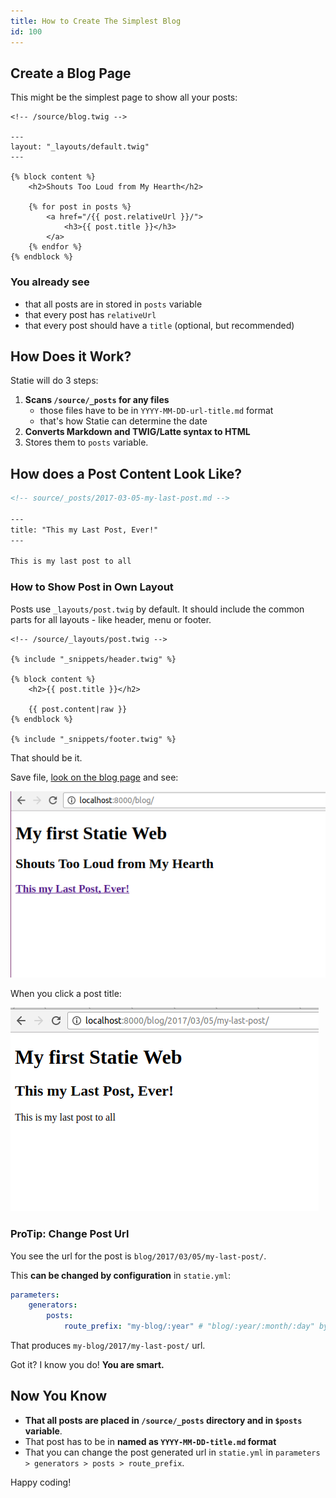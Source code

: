 ```yaml
---
title: How to Create The Simplest Blog
id: 100
---
```


## Create a Blog Page

This might be the simplest page to show all your posts:

```twig
<!-- /source/blog.twig -->

---
layout: "_layouts/default.twig"
---

{% block content %}
    <h2>Shouts Too Loud from My Hearth</h2>

    {% for post in posts %}
        <a href="/{{ post.relativeUrl }}/">
            <h3>{{ post.title }}</h3>
        </a>
    {% endfor %}
{% endblock %}
```

### You already see

-   that all posts are in stored in `posts` variable
-   that every post has `relativeUrl`
-   that every post should have a `title` (optional, but recommended)

## How Does it Work?

Statie will do 3 steps:

1. **Scans `/source/_posts` for any files**
    - those files have to be in `YYYY-MM-DD-url-title.md` format
    - that's how Statie can determine the date
2. **Converts Markdown and TWIG/Latte syntax to HTML**
3. Stores them to `posts` variable.

## How does a Post Content Look Like?

```html
<!-- source/_posts/2017-03-05-my-last-post.md -->

---
title: "This my Last Post, Ever!"
---

This is my last post to all
```

### How to Show Post in Own Layout

Posts use `_layouts/post.twig` by default. It should include the common parts for all layouts - like header, menu or footer.

```twig
<!-- /source/_layouts/post.twig -->

{% include "_snippets/header.twig" %}

{% block content %}
    <h2>{{ post.title }}</h2>

    {{ post.content|raw }}
{% endblock %}

{% include "_snippets/footer.twig" %}
```

That should be it.

Save file, [look on the blog page](http://localhost:8000/blog) and see:

![Statie blog](/data/statie-blog.png)

When you click a post title:

![Statie post](/data/statie-post.png)

### ProTip: Change Post Url

You see the url for the post is `blog/2017/03/05/my-last-post/`.

This **can be changed by configuration** in `statie.yml`:

```yaml
parameters:
    generators:
        posts:
            route_prefix: "my-blog/:year" # "blog/:year/:month/:day" by default
```

That produces `my-blog/2017/my-last-post/` url.

Got it? I know you do! **You are smart.**

## Now You Know

-   **That all posts are placed in `/source/_posts` directory and in `$posts` variable**.
-   That post has to be in **named as `YYYY-MM-DD-title.md` format**
-   That you can change the post generated url in `statie.yml` in `parameters > generators > posts > route_prefix`.

Happy coding!
